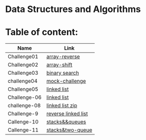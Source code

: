# Data Structures and Algorithms

# Table of content:

| Name         | Link                                                                                                                                          |
| ------------ | --------------------------------------------------------------------------------------------------------------------------------------------- |
| Challenge01  | [array-reverse](https://github.com/saadomaralzoubi/data-structures-and-algorithms/tree/main/javascript/code-challenges/array-reverse)         |
| Challenge02  | [array-shift](https://github.com/saadomaralzoubi/data-structures-and-algorithms/tree/main/javascript/code-challenges/array-shift)             |
| Challenge03  | [binary search](https://github.com/saadomaralzoubi/data-structures-and-algorithms/tree/main/javascript/code-challenges/binary-search)         |
| challenge04  | [mock-challenge](https://github.com/saadomaralzoubi/data-structures-and-algorithms/tree/main/javascript/code-challenges/mock-challenge)       |
| Challenge05  | [linked list](https://github.com/saadomaralzoubi/data-structures-and-algorithms/tree/main/javascript/code-challenges/linked-list)             |
| Challenge-06 | [linked list](https://github.com/saadomaralzoubi/data-structures-and-algorithms/tree/main/javascript/code-challenges/linked-list)             |
| challenge-08 | [linked list zip](https://github.com/saadomaralzoubi/data-structures-and-algorithms/tree/main/javascript/code-challenges/linked-list-zip)     |
| Challenge-9  | [reverse linked list](https://github.com/saadomaralzoubi/data-structures-and-algorithms/tree/main/javascript/code-challenges/mock-challenge2) |
| Callenge-10  | [stacks&&queues](https://github.com/saadomaralzoubi/data-structures-and-algorithms/tree/main/javascript/code-challenges/stacks&&queues)       |
| Callenge-11  | [stacks&two-queue](https://github.com/saadomaralzoubi/data-structures-and-algorithms/tree/main/javascript/code-challenges/queue&two-stacks)   |


